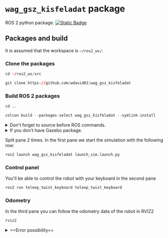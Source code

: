 # `wag_gsz_kisfeladat` package
ROS 2 python package.  [![Static Badge](https://img.shields.io/badge/ROS_2-Humble-34aec5)](https://docs.ros.org/en/humble/)

## Packages and build

It is assumed that the workspace is `~/ros2_ws/`.

### Clone the packages
``` r
cd ~/ros2_ws/src
```
``` r
git clone https://github.com/wdavid02/wag_gsz_kisfeladat
```

### Build ROS 2 packages
``` r
cd ..
```
``` r
colcon build --packages-select wag_gsz_kisfeladat --symlink-install
```

<details>
<summary> Don't forget to source before ROS commands.</summary>

``` bash
source ~/ros2_ws/install/setup.bash
```
</details>

<details>
<summary> If you don't have Gazebo package.</summary>

``` bash
sudo apt install ros_humble_gazebo_ros_pkgs
```
</details>

Split pane 2 times. In the first pane we start the simulation with the following row:
``` r
ros2 launch wag_gsz_kisfeladat launch_sim.launch.py

```
### Control panel
You'll be able to control the robot with your keyboard in the second pane
``` r
ros2 run teleop_twist_keyboard teleop_twist_keyboard

```
### Odometry
In the third pane you can follow the odometry data of the robot in RVIZ2
``` r
rviz2

```
<details>
<summary> ==Error possibility==</summary>

``` bash
If you want to control the bot, the teleop pane must be active instead of Gazebo. Click there to activate it.
```
</details>
